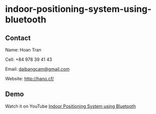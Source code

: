 # indoor-positioning-system-using-bluetooth
 
## Contact

Name: Hoan Tran

Cell: +84 978 39 41 43

Email: daibangcam@gmail.com

Website: http://hano.cf/

## Demo

Watch it on YouTube [Indoor Positioning System using Bluetooth](https://youtu.be/q71WSkC-NIM)